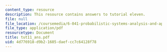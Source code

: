 ```yaml
---
content_type: resource
description: This resource contains answers to tutorial eleven.
file: null
file_location: /coursemedia/6-041-probabilistic-systems-analysis-and-applied-probability-spring-2006/4d776918d9b21605daefcc7c64128f78_tut11_ans.pdf
file_type: application/pdf
resourcetype: Document
title: tut11_ans.pdf
uid: 4d776918-d9b2-1605-daef-cc7c64128f78
---
```

